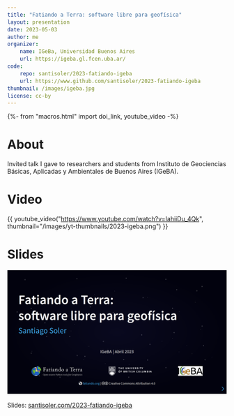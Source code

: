 ```yaml
---
title: "Fatiando a Terra: software libre para geofísica"
layout: presentation
date: 2023-05-03
author: me
organizer:
    name: IGeBa, Universidad Buenos Aires
    url: https://igeba.gl.fcen.uba.ar/
code:
    repo: santisoler/2023-fatiando-igeba
    url: https://www.github.com/santisoler/2023-fatiando-igeba
thumbnail: /images/igeba.jpg
license: cc-by
---
```

{%- from "macros.html" import doi_link, youtube_video -%}

# About

Invited talk I gave to researchers and students from Instituto de Geociencias
Básicas, Aplicadas y Ambientales de Buenos Aires (IGeBA).

# Video

{{ youtube_video("https://www.youtube.com/watch?v=IahiiDu_4Qk", thumbnail="/images/yt-thumbnails/2023-igeba.png") }}

# Slides

[![Slides for PyCascades 2023](/images/2023-igeba.png)](https://doi.org/10.6084/m9.figshare.22300822)

Slides: [santisoler.com/2023-fatiando-igeba](
    https://www.santisoler.com/2023-fatiando-igeba
)
